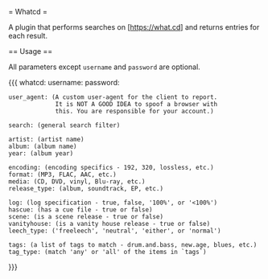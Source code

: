 = Whatcd =

A plugin that performs searches on [https://what.cd] and returns entries for each result.

== Usage ==

All parameters except `username` and `password` are optional.

{{{
whatcd:
    username:
    password:

    user_agent: (A custom user-agent for the client to report.
                 It is NOT A GOOD IDEA to spoof a browser with
                 this. You are responsible for your account.)

    search: (general search filter)

    artist: (artist name)
    album: (album name)
    year: (album year)

    encoding: (encoding specifics - 192, 320, lossless, etc.)
    format: (MP3, FLAC, AAC, etc.)
    media: (CD, DVD, vinyl, Blu-ray, etc.)
    release_type: (album, soundtrack, EP, etc.)

    log: (log specification - true, false, '100%', or '<100%')
    hascue: (has a cue file - true or false)
    scene: (is a scene release - true or false)
    vanityhouse: (is a vanity house release - true or false)
    leech_type: ('freeleech', 'neutral', 'either', or 'normal')

    tags: (a list of tags to match - drum.and.bass, new.age, blues, etc.)
    tag_type: (match 'any' or 'all' of the items in `tags`)
}}}